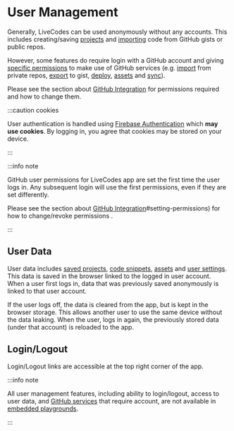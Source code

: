 # User Management

Generally, LiveCodes can be used anonymously without any accounts. This includes creating/saving [projects](./projects.html.md) and [importing](./import.html.md) code from GitHub gists or public repos.

However, some features do require login with a GitHub account and giving [specific permissions](https://docs.github.com/en/apps/oauth-apps/building-oauth-apps/scopes-for-oauth-apps#available-scopes) to make use of GitHub services (e.g. [import](./import.html.md) from private repos, [export](./export.html.md) to gist, [deploy](./deploy.html.md), [assets](./assets.html.md) and [sync](./sync.html.md)).

Please see the section about [GitHub Integration](./github-integration.html.md) for permissions required and how to change them.

:::caution cookies

User authentication is handled using [Firebase Authentication](https://firebase.google.com/products/auth) which **may use cookies**. By logging in, you agree that cookies may be stored on your device.

:::

:::info note

GitHub user permissions for LiveCodes app are set the first time the user logs in. Any subsequent login will use the first permissions, even if they are set differently.

Please see the section about [GitHub Integration](./github-integration.html.md)#setting-permissions) for how to change/revoke permissions .

:::

## User Data

User data includes [saved projects](./projects.html.md), [code snippets](./snippets.html.md), [assets](./assets.html.md) and [user settings](./user-settings.html.md). This data is saved in the browser linked to the logged in user account. When a user first logs in, data that was previously saved anonymously is linked to that user account.

If the user logs off, the data is cleared from the app, but is kept in the browser storage. This allows another user to use the same device without the data leaking. When the user, logs in again, the previously stored data (under that account) is reloaded to the app.

## Login/Logout

Login/Logout links are accessible at the top right corner of the app.

:::info note

All user management features, including ability to login/logout, access to user data, and [GitHub services](./github-integration.html.md) that require account, are not available in [embedded playgrounds](./embeds.html.md).

:::